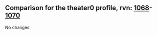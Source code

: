 ## Comparison for the theater0 profile, rvn: [1068](https://github.com/PRO100KatYT/FortniteProfileRevisions/tree/main/profiles/theater0/1068%20theater0.json)-[1070](https://github.com/PRO100KatYT/FortniteProfileRevisions/tree/main/profiles/theater0/1070%20theater0.json)

No changes
